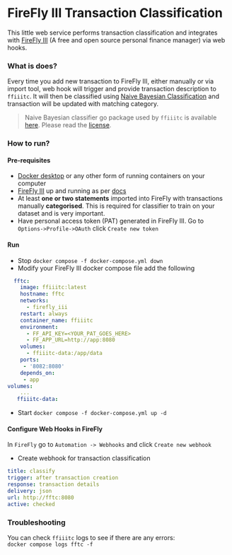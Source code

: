 # FireFly III Transaction Classification

This little web service performs transaction classification and integrates with [FireFly III](https://github.com/firefly-iii/firefly-iii) (A free and open source personal finance manager) via web hooks.

### What is does?

Every time you add new transaction to FireFly III, either manually or via import tool, web hook will trigger and provide transaction description to `ffiiitc`. It will then be classified using [Naive Bayesian Classification](https://en.wikipedia.org/wiki/Naive_Bayes_classifier) and transaction will be updated with matching category.

> Naive Bayesian classifier go package used by `ffiiitc` is available [here](https://github.com/navossoc/bayesian). Please read the [license](https://github.com/navossoc/bayesian/blob/master/LICENSE).

### How to run?

#### Pre-requisites

- [Docker desktop](https://www.docker.com/products/docker-desktop/) or any other form of running containers on your computer
- [FireFly III](https://github.com/firefly-iii/firefly-iii) up and running as per [docs](https://docs.firefly-iii.org/firefly-iii/installation/docker/?mtm_campaign=docu-internal&mtm_kwd=docker)
- At least **one or two statements** imported into FireFly with transactions manually **categorised**. This is required for classifier to train on your dataset and is very important.
- Have personal access token (PAT) generated in FireFly III. Go to `Options->Profile->OAuth` click `Create new token`

#### Run

- Stop `docker compose -f docker-compose.yml down`
- Modify your FireFly III docker compose file add the following

```yaml
  fftc:
    image: ffiiitc:latest
    hostname: fftc
    networks:
      - firefly_iii
    restart: always
    container_name: ffiiitc
    environment:
      - FF_API_KEY=<YOUR_PAT_GOES_HERE>
      - FF_APP_URL=http://app:8080
    volumes:
      - ffiiitc-data:/app/data
    ports:
     - '8082:8080'
    depends_on:
     - app
volumes:
    ...
   ffiiitc-data:
```

- Start `docker compose -f docker-compose.yml up -d`

#### Configure Web Hooks in FireFly

In `FireFly` go to `Automation -> Webhooks` and click `Create new webhook`

- Create webhook for transaction classification

```yaml
title: classify
trigger: after transaction creation
response: transaction details
delivery: json
url: http://fftc:8080
active: checked
```

### Troubleshooting

You can check `ffiiitc` logs to see if there are any errors:<br> `docker compose logs fftc -f`

